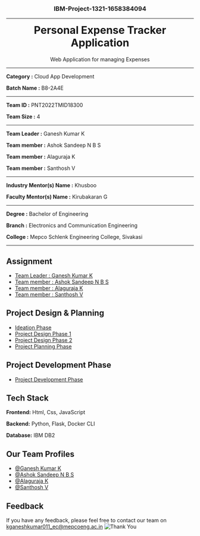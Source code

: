 
<h3 align="center" style="margin-top: 0px;">IBM-Project-1321-1658384094</h3>
<p align="center" style="margin-bottom: 0px !important;"></p>

---

<p align="center" style="margin-bottom: 0px !important;"></p>
<h1 align="center" style="margin-top: 0px;">Personal Expense Tracker Application</h1>
<p align="center" >Web Application for managing Expenses</p>

---

**Category    :** Cloud App Development

**Batch Name  :** B8-2A4E

---

**Team ID     :** PNT2022TMID18300

**Team Size   :** 4

---

**Team Leader :** Ganesh Kumar K

**Team member :** Ashok Sandeep N B S

**Team member :** Alaguraja K

**Team member :** Santhosh V

---

**Industry Mentor(s) Name :** Khusboo

**Faculty Mentor(s) Name  :** Kirubakaran G

---

**Degree	 :**	Bachelor of Engineering

**Branch	 :**	Electronics and Communication Engineering

**College	:**	Mepco Schlenk Engineering College, Sivakasi

---

## Assignment  
 - [Team Leader : Ganesh Kumar K](https://github.com/IBM-EPBL/IBM-Project-1321-1658384094/tree/main/Assessments/Ganesh%20Kumar%20K)
 - [Team member : Ashok Sandeep N B S](https://github.com/IBM-EPBL/IBM-Project-1321-1658384094/tree/main/Assessments/Ashok%20Sandeep%20N%20B%20S)
 - [Team member : Alaguraja K](https://github.com/IBM-EPBL/IBM-Project-1321-1658384094/tree/main/Assessments/Alaguraja%20K)
 - [Team member : Santhosh V](https://github.com/IBM-EPBL/IBM-Project-1321-1658384094/tree/main/Assessments/Santhosh%20V)


## Project Design & Planning
- [Ideation Phase](https://github.com/IBM-EPBL/IBM-Project-1321-1658384094/tree/main/Project%20Design%20%26%20Planning/Ideation%20Phase)
- [Project Design Phase 1](https://github.com/IBM-EPBL/IBM-Project-1321-1658384094/tree/main/Project%20Design%20%26%20Planning/Project%20Design%20Phase%201)
- [Project Design Phase 2](https://github.com/IBM-EPBL/IBM-Project-1321-1658384094/tree/main/Project%20Design%20%26%20Planning/Project%20Design%20Phase%202)
- [Project Planning Phase](https://github.com/IBM-EPBL/IBM-Project-1321-1658384094/tree/main/Project%20Design%20%26%20Planning/Project%20Planning%20Phase)


## Project Development Phase
- [Project Development Phase](https://github.com/IBM-EPBL/IBM-Project-1321-1658384094/tree/main/Project%20Development%20Phase)


## Tech Stack

**Frontend:** Html, Css, JavaScript

**Backend:** Python, Flask, Docker CLI

**Database:** IBM DB2


## Our Team Profiles
- [@Ganesh Kumar K](https://github.com/kganeshkumar011)
- [@Ashok Sandeep N B S](https://github.com/ashoksandeepnbs1987)
- [@Alaguraja K](https://github.com/ibm-nalaiyathiran)
- [@Santhosh V](https://github.com/santhoshv30)


## Feedback
If you have any feedback, please feel free to contact our team on kganeshkumar011_ec@mepcoeng.ac.in
![Thank You](https://github.com/kganeshkumar011/Mine/blob/main/Thank%20You.jpg)
